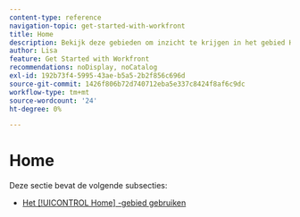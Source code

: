 ```yaml
---
content-type: reference
navigation-topic: get-started-with-workfront
title: Home
description: Bekijk deze gebieden om inzicht te krijgen in het gebied Home in Adobe Workfront.
author: Lisa
feature: Get Started with Workfront
recommendations: noDisplay, noCatalog
exl-id: 192b73f4-5995-43ae-b5a5-2b2f856c696d
source-git-commit: 1426f806b72d740712eba5e337c8424f8af6c9dc
workflow-type: tm+mt
source-wordcount: '24'
ht-degree: 0%

---
```


# Home

Deze sectie bevat de volgende subsecties:

* [Het [!UICONTROL Home] -gebied gebruiken](../../workfront-basics/using-home/using-the-home-area/use-the-home-area.md)
